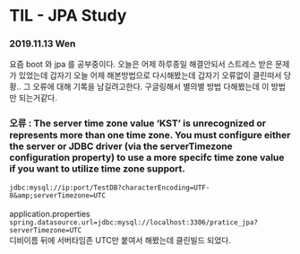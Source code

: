 # TIL - JPA Study 
### 2019.11.13 Wen

요즘 boot 와 jpa 를 공부중이다. 오늘은 어제 하루종일 해결안되서 스트레스 받은 문제가 있었는데 갑자기 오늘 어제 해본방법으로 다시해봤는데 갑자기 오류없이 클린떠서 당황.. 그 오류에 대해 기록을 남길려고한다. 구글링해서 별의별 방법 다해봤는데 이 방법만 되는거같다.

### 오류 : The server time zone value ‘KST’ is unrecognized or represents more than one time zone. You must configure either the server or JDBC driver (via the serverTimezone configuration property) to use a more specifc time zone value if you want to utilize time zone support.

`jdbc:mysql://ip:port/TestDB?characterEncoding=UTF-8&amp;serverTimezone=UTC
`
<br><br>
application.properties `spring.datasource.url=jdbc:mysql://localhost:3306/pratice_jpa?serverTimezone=UTC
`<br>
디비이름 뒤에 서버타임존 UTC만 붙여서 해봤는데 클린빌드 되었다.